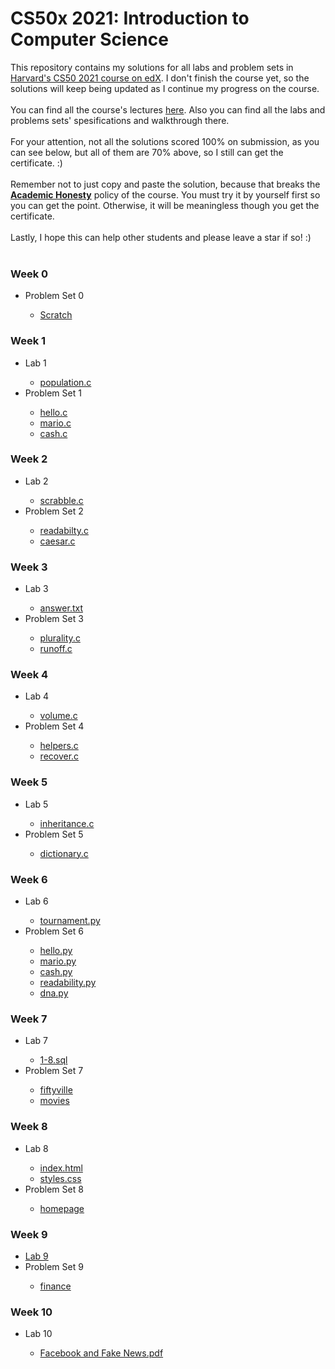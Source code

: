 # CS50x 2021: Introduction to Computer Science
This repository contains my solutions for all labs and problem sets in <a href='https://www.edx.org/course/cs50s-introduction-to-computer-science'>Harvard's CS50 2021 course on edX</a>. I don't finish the course yet, so the solutions will keep being updated as I continue my progress on the course.  <br><br>
You can find all the course's lectures <a href='https://cs50.harvard.edu/x/2021/'>here</a>. Also you can find all the labs and problems sets' spesifications and walkthrough there. <br><br>
For your attention, not all the solutions scored 100% on submission, as you can see below, but all of them are 70% above, so I still can get the certificate. :) <br><br>
Remember not to just copy and paste the solution, because that breaks the [**Academic Honesty**](https://docs.cs50.net/2016/fall/syllabus/cs50.html#academic-honesty) policy of the course. You must try it by yourself first so you can get the point. Otherwise, it will be meaningless though you get the certificate. <br><br>
Lastly, I hope this can help other students and please leave a star if so! :) <br><br>

<p></p><h3 style="text-align: left;">Week 0</h3><div><ul style="text-align: left;"><li>Problem Set 0</li><ul><li><a href="https://github.com/mufidu/cs50x/blob/main/Week%200/pset0/Get%20the%20ball.sb3">Scratch</a></li></ul></ul></div><h3 style="text-align: left;">Week 1</h3><div><ul style="text-align: left;"><li>Lab 1</li><ul><li><a href="https://github.com/mufidu/cs50x/blob/main/lab1/population.c">population.c</a></li></ul><li>Problem Set 1</li><ul><li><a href="https://github.com/mufidu/cs50x/blob/main/Week%201/pset1/hello/hello.c">hello.c</a></li><li><a href="https://github.com/mufidu/cs50x/blob/main/Week%201/pset1/mario/mario.c">mario.c</a></li><li><a href="https://github.com/mufidu/cs50x/blob/main/Week%201/pset1/cash/cash.c">cash.c</a>&nbsp;</li></ul></ul><h3 style="text-align: left;">Week 2</h3></div><div><ul style="text-align: left;"><li>Lab 2</li><ul><li><a href="https://github.com/mufidu/cs50x/blob/main/lab2/scrabble.c">scrabble.c</a></li></ul><li>Problem Set 2</li><ul><li><a href="https://github.com/mufidu/cs50x/blob/main/Week%202/pset2/readability/readability.c">readabilty.c</a></li><li><a href="https://github.com/mufidu/cs50x/blob/main/Week%202/pset2/caesar/caesar.c">caesar.c</a></li></ul></ul><h3 style="text-align: left;">Week 3</h3></div><div><ul style="text-align: left;"><li>Lab 3</li><ul><li><a href="https://github.com/mufidu/cs50x/blob/main/Week%203/lab3/answers.txt">answer.txt</a></li></ul><li>Problem Set 3</li><ul><li><a href="https://github.com/mufidu/cs50x/blob/main/Week%203/pset3/plurality/plurality.c">plurality.c</a></li><li><a href="https://github.com/mufidu/cs50x/blob/main/Week%203/pset3/runoff/runoff.c">runoff.c</a></li></ul></ul><h3 style="text-align: left;">Week 4</h3></div><div><ul style="text-align: left;"><li>Lab 4</li><ul><li><a href="https://github.com/mufidu/cs50x/blob/main/Week%204/lab4/volume.c">volume.c</a></li></ul><li>Problem Set 4</li><ul><li><a href="https://github.com/mufidu/cs50x/blob/main/Week%204/pset4/filter/helpers.c">helpers.c</a></li><li><a href="https://github.com/mufidu/cs50x/blob/main/Week%204/pset4/recover/recover.c">recover.c</a></li></ul></ul><h3 style="text-align: left;">Week 5</h3><div><ul style="text-align: left;"><li>Lab 5</li><ul><li><a href="https://github.com/mufidu/cs50x/blob/main/Week%205/lab5/lab5/inheritance.c">inheritance.c</a></li></ul><li>Problem Set 5</li><ul><li><a href="https://github.com/mufidu/cs50x/blob/main/Week%205/pset5/speller/dictionary.c">dictionary.c</a></li></ul></ul><h3 style="text-align: left;">Week 6</h3><div><ul style="text-align: left;"><li>Lab 6</li><ul><li><a href="https://github.com/mufidu/cs50x/blob/main/Week%206/lab6/tournament.py">tournament.py</a></li></ul><li>Problem Set 6</li><ul><li><a href="https://github.com/mufidu/cs50x/blob/main/Week%206/pset6/hello/hello.py">hello.py</a></li><li><a href="https://github.com/mufidu/cs50x/blob/main/Week%206/pset6/mario/mario.py">mario.py</a></li><li><a href="https://github.com/mufidu/cs50x/blob/main/Week%206/pset6/cash/cash.py">cash.py</a></li><li><a href="https://github.com/mufidu/cs50x/blob/main/Week%206/pset6/readability/readability.py">readability.py</a></li><li><a href="https://github.com/mufidu/cs50x/blob/main/Week%206/pset6/dna/dna.py">dna.py</a></li></ul></ul><h3 style="text-align: left;">Week 7</h3></div><div><ul style="text-align: left;"><li>Lab 7</li><ul><li><a href="https://github.com/mufidu/cs50x/tree/main/Week%207/lab7">1-8.sql</a></li></ul><li>Problem Set 7</li><ul><li><a href="https://github.com/mufidu/cs50x/tree/main/Week%207/pset7/fiftyville">fiftyville</a></li><li><a href="https://github.com/mufidu/cs50x/tree/main/Week%207/pset7/movies">movies</a></li></ul></ul></div><h3 style="text-align: left;">Week 8</h3></div><div><ul style="text-align: left;"><li>Lab 8</li><ul><li><a href="https://github.com/mufidu/cs50x/blob/main/Week%208/lab8/index.html">index.html</a></li><li><a href="https://github.com/mufidu/cs50x/blob/main/Week%208/lab8/styles.css">styles.css</a></li></ul><li>Problem Set 8</li><ul><li><a href="https://github.com/mufidu/cs50x/tree/main/Week%208/pset8/homepage">homepage</a></li></ul></ul><h3 style="text-align: left;">Week 9</h3></div><div><ul style="text-align: left;"><li><a href="https://github.com/mufidu/cs50x/tree/main/Week%209/lab9">Lab 9</a></li><li>Problem Set 9</li><ul><li><a href="https://github.com/mufidu/cs50x/tree/main/Week%209/pset9/finance">finance</a></li></ul></ul></div><h3 style="text-align: left;">Week 10</h3><div><ul style="text-align: left;"><li>Lab 10</li><ul><li><a href="https://github.com/mufidu/cs50x/blob/main/Week%2010/Lab%2010/Facebook%20and%20Fake%20News.pdf">Facebook and Fake News.pdf</a></li></ul></ul></div><div><br /></div><div><br /></div><div><br /></div><div><br /></div><div><br /></div><div><br /></div><div><br /></div><div><br /></div><div><br /></div><div><br /></div><div><br /></div><div><br /></div><div><br /></div><div><br /></div><div><br /></div><div><br /></div><div><br /></div><div><br /></div><div><br /></div><div><br /></div><div><br /></div><div><br /></div><div><br /></div><div><br /></div><div><br /></div><div><br /></div><div><br /></div><div><br /></div><div><br /></div><div><br /></div><div><br /></div><div><br /></div><div><br /></div><div><br /></div><div><br /></div><div><br /></div><div><br /></div><div><br /></div><div><br /></div><div><br /></div><div><br /></div><div><br /></div><div><br /></div><div><br /></div><div><br /></div><div><br /></div><div><br /></div><div><br /></div></div><div><br /></div><div><br /></div><div><br /></div><div><br /></div><p></p>
